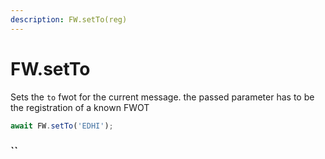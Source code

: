 ```yaml
---
description: FW.setTo(reg)
---
```


# FW.setTo

Sets the `to` fwot for the current message. the passed parameter has to be the registration of a known FWOT

```javascript
await FW.setTo('EDHI');
```

###  ``

